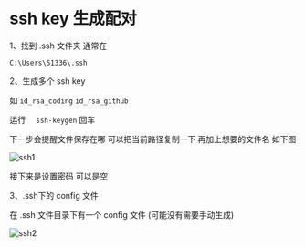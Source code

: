 # ssh key 生成配对

1、找到 .ssh 文件夹   通常在

`C:\Users\51336\.ssh`

2、生成多个 ssh key

如 `id_rsa_coding`  `id_rsa_github`

运行 `  ssh-keygen`  回车

下一步会提醒文件保存在哪   可以把当前路径复制一下 再加上想要的文件名  如下图

![ssh1](E:\ssh\ssh1.png)

接下来是设置密码   可以是空

3、.ssh下的 config 文件

在 .ssh 文件目录下有一个 config 文件    (可能没有需要手动生成)

![ssh2](E:\ssh\ssh2.png)